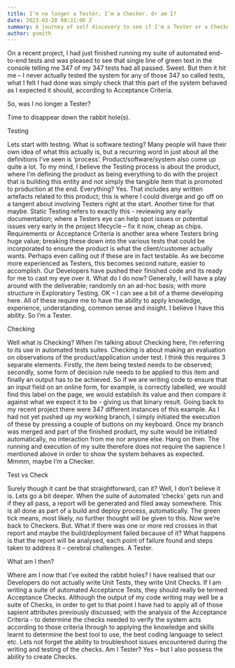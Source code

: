 ```yaml
---
title: I’m no longer a Tester, I’m a Checker. Or am I?
date: 2023-03-28 08:31:00 Z
summary: A journey of self discovery to see if I'm a Tester or a Checker
author: gsmith
---
```



On a recent project, I had just finished running my suite of automated end-to-end tests and was pleased to see that single line of green text in the console telling me 347 of my 347 tests had all passed. Sweet. But then it hit me – I never actually tested the system for any of those 347 so called tests, what I felt I had done was simply check that this part of the system behaved as I expected it should, according to Acceptance Criteria. 

So, was I no longer a Tester?

Time to disappear down the rabbit hole(s).

Testing

Lets start with testing. What is software testing? Many people will have their own idea of what this actually is, but a recurring word in just about all the definitions I’ve seen is ‘process’. Product/software/system also come up quite a lot. To my mind, I believe the Testing process is about the product, where I’m defining the product as being everything to do with the project that is building this entity and not simply the tangible item that is promoted to production at the end.
Everything? Yes. That includes any written artefacts related to this product; this is where I could diverge and go off on a tangent about involving Testers right at the start. Another time for that maybe. Static Testing refers to exactly this - reviewing any early documentation; where a Testers eye can help spot issues or potential issues very early in the project lifecycle – fix it now, cheap as chips.
Requirements or Acceptance Criteria is another area where Testers bring huge value; breaking these down into the various tests that could be incorporated to ensure the product is what the client/customer actually wants. Perhaps even calling out if these are in fact testable. As we become more experienced as Testers, this becomes second nature, easier to accomplish.
Our Developers have pushed their finished code and its ready for me to cast my eye over it. What do I do now? Generally, I will have a play around with the deliverable; randomly on an ad-hoc basis; with more structure in Exploratory Testing.
OK – I can see a bit of a theme developing here. All of these require me to have the ability to apply knowledge, experience, understanding, common sense and insight. I believe I have this ability. So I’m a Tester.

Checking

Well what is Checking? When I’m talking about Checking here, I’m referring to its use in automated tests suites. Checking is about making an evaluation on observations of the product/application under test. 
I think this requires 3 separate elements. Firstly, the item being tested needs to be observed; secondly, some form of decision rule needs to be applied to this item and finally an output has to be achieved. So if we are writing code to ensure that an input field on an online form, for example, is correctly labelled, we would find this label on the page, we would establish its value and then compare it against what we expect it to be - giving us that binary result.
Going back to my recent project there were 347 different instances of this example. As I had not yet pushed up my working branch, I simply initiated the execution of these by pressing a couple of buttons on my keyboard. Once my branch was merged and part of the finished product, my suite would be initiated automatically, no interaction from me nor anyone else.
Hang on then. The running and execution of my suite therefore does not require the sapience I mentioned above in order to show the system behaves as expected. Mmmm, maybe I’m a Checker.

Test vs Check

Surely though it cant be that straightforward, can it? Well, I don’t believe it is.
Lets go a bit deeper. When the suite of automated ‘checks’ gets run and if they all pass, a report will be generated and filed away somewhere. This is all done as part of a build and deploy process, automatically. The green tick means, most likely, no further thought will be given to this. Now we’re back to Checkers.
But. What if there was one or more red crosses in that report and maybe the build/deployment failed because of it? What happens is that the report will be analysed, each point of failure found and steps taken to address it – cerebral challenges. A Tester.

What am I then?

Where am I now that I’ve exited the rabbit holes? 
I have realised that our Developers do not actually write Unit Tests, they write Unit Checks. 
If I am writing a suite of automated Acceptance Tests, they should really be termed Acceptance Checks.
Although the output of my code writing may well be a suite of Checks, in order to get to that point I have had to apply all of those sapient attributes previously discussed; with the analysis of the Acceptance Criteria - to determine the checks needed to verify the system acts according to those criteria through to applying the knowledge and skills learnt to determine the best tool to use, the best coding language to select etc. Lets not forget the ability to troubleshoot issues encountered during the writing and testing of the checks.
Am I Tester? Yes – but I also possess the ability to create Checks.
